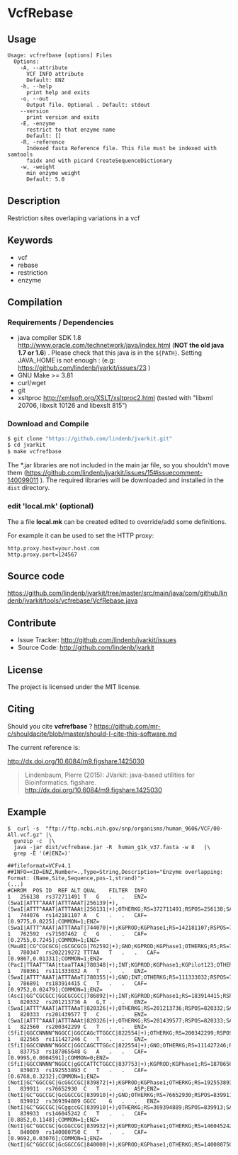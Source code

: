 # VcfRebase


## Usage

```
Usage: vcfrefbase [options] Files
  Options:
    -A, --attribute
      VCF INFO attribute
      Default: ENZ
    -h, --help
      print help and exits
    -o, --out
      Output file. Optional . Default: stdout
    --version
      print version and exits
    -E, -enzyme
      restrict to that enzyme name
      Default: []
    -R, -reference
      Indexed fasta Reference file. This file must be indexed with samtools 
      faidx and with picard CreateSequenceDictionary
    -w, -weight
      min enzyme weight
      Default: 5.0

```


## Description

Restriction sites overlaping variations in a vcf


## Keywords

 * vcf
 * rebase
 * restriction
 * enzyme


## Compilation

### Requirements / Dependencies

* java compiler SDK 1.8 http://www.oracle.com/technetwork/java/index.html (**NOT the old java 1.7 or 1.6**) . Please check that this java is in the `${PATH}`. Setting JAVA_HOME is not enough : (e.g: https://github.com/lindenb/jvarkit/issues/23 )
* GNU Make >= 3.81
* curl/wget
* git
* xsltproc http://xmlsoft.org/XSLT/xsltproc2.html (tested with "libxml 20706, libxslt 10126 and libexslt 815")


### Download and Compile

```bash
$ git clone "https://github.com/lindenb/jvarkit.git"
$ cd jvarkit
$ make vcfrefbase
```

The *.jar libraries are not included in the main jar file, so you shouldn't move them (https://github.com/lindenb/jvarkit/issues/15#issuecomment-140099011 ).
The required libraries will be downloaded and installed in the `dist` directory.

### edit 'local.mk' (optional)

The a file **local.mk** can be created edited to override/add some definitions.

For example it can be used to set the HTTP proxy:

```
http.proxy.host=your.host.com
http.proxy.port=124567
```
## Source code 

https://github.com/lindenb/jvarkit/tree/master/src/main/java/com/github/lindenb/jvarkit/tools/vcfrebase/VcfRebase.java

## Contribute

- Issue Tracker: http://github.com/lindenb/jvarkit/issues
- Source Code: http://github.com/lindenb/jvarkit

## License

The project is licensed under the MIT license.

## Citing

Should you cite **vcfrefbase** ? https://github.com/mr-c/shouldacite/blob/master/should-I-cite-this-software.md

The current reference is:

http://dx.doi.org/10.6084/m9.figshare.1425030

> Lindenbaum, Pierre (2015): JVarkit: java-based utilities for Bioinformatics. figshare.
> http://dx.doi.org/10.6084/m9.figshare.1425030

 
 ## Example
 

 ```
 $  curl -s  "ftp://ftp.ncbi.nih.gov/snp/organisms/human_9606/VCF/00-All.vcf.gz" |\
   gunzip -c  |\
   java -jar dist/vcfrebase.jar -R  human_g1k_v37.fasta -w 8   |\
   grep -E '(#|ENZ=)' 

##fileformat=VCFv4.1
##INFO=<ID=ENZ,Number=.,Type=String,Description="Enzyme overlapping: Format: (Name,Site,Sequence,pos-1,strand)">
(...)
#CHROM	POS	ID	REF	ALT	QUAL	FILTER	INFO
1	256138	rs372711491	T	G	.	.	ENZ=(SwaI|ATTT^AAAT|ATTTAAAT|256139|+),(SwaI|ATTT^AAAT|ATTTAAAt|256131|+);OTHERKG;RS=372711491;RSPOS=256138;SAO=0;SSR=0;VC=SNV;VP=0x050000000001000002000100;WGT=1;dbSNPBuildID=138
1	744076	rs142181107	A	C	.	.	CAF=[0.9775,0.0225];COMMON=1;ENZ=(SwaI|ATTT^AAAT|ATTTAAaT|744070|+);KGPROD;KGPhase1;RS=142181107;RSPOS=744076;SAO=0;SSR=0;VC=SNV;VP=0x050000000001100014000100;WGT=1;dbSNPBuildID=134
1	762592	rs71507462	C	G	.	.	CAF=[0.2755,0.7245];COMMON=1;ENZ=(MauBI|CG^CGCGCG|cGCGCGCG|762592|+);GNO;KGPROD;KGPhase1;OTHERKG;R5;RS=71507462;RSPOS=762592;SAO=0;SLO;SSR=0;VC=SNV;VP=0x050100020001100116000100;WGT=1;dbSNPBuildID=130
1	780347	rs202219272	TTTAA	T	.	.	CAF=[0.9867,0.01331];COMMON=1;ENZ=(PacI|TTAAT^TAA|ttaaTTAA|780348|+);INT;KGPROD;KGPhase1;KGPilot123;OTHERKG;RS=202219272;RSPOS=780348;SAO=0;SSR=0;VC=DIV;VP=0x05000008000110001e000200;WGT=1;dbSNPBuildID=137
1	780361	rs111333032	A	T	.	.	ENZ=(SwaI|ATTT^AAAT|ATTTAAaT|780355|+);GNO;INT;OTHERKG;RS=111333032;RSPOS=780361;SAO=0;SLO;SSR=0;VC=SNV;VP=0x050100080001000102000100;WGT=1;dbSNPBuildID=132
1	786891	rs183914415	C	T	.	.	CAF=[0.9752,0.02479];COMMON=1;ENZ=(AscI|GG^CGCGCC|GGCGCGCC|786892|+);INT;KGPROD;KGPhase1;RS=183914415;RSPOS=786891;SAO=0;SSR=0;VC=SNV;VP=0x050000080001100014000100;WGT=1;dbSNPBuildID=135
1	820332	rs201213736	A	G,T	.	.	ENZ=(SwaI|ATTT^AAAT|ATTTAAaT|820326|+);OTHERKG;RS=201213736;RSPOS=820332;SAO=0;SSR=0;VC=SNV;VP=0x050000000001000002000100;WGT=1;dbSNPBuildID=137
1	820333	rs201439577	T	C	.	.	ENZ=(SwaI|ATTT^AAAT|ATTTAAAt|820326|+);OTHERKG;RS=201439577;RSPOS=820333;SAO=0;SSR=0;VC=SNV;VP=0x050000000001000002000100;WGT=1;dbSNPBuildID=137
1	822560	rs200342299	C	T	.	.	ENZ=(SfiI|GGCCNNNN^NGGCC|GGCCAGcTTGGCC|822554|+);OTHERKG;RS=200342299;RSPOS=822560;SAO=0;SSR=0;VC=SNV;VP=0x050000000001000002000100;WGT=1;dbSNPBuildID=137
1	822565	rs111427246	C	T	.	.	ENZ=(SfiI|GGCCNNNN^NGGCC|GGCCAGCTTGGcC|822554|+);GNO;OTHERKG;RS=111427246;RSPOS=822565;SAO=0;SLO;SSR=0;VC=SNV;VP=0x050100000001000102000100;WGT=1;dbSNPBuildID=132
1	837753	rs187865648	G	A	.	.	CAF=[0.9995,0.0004591];COMMON=0;ENZ=(SfiI|GGCCNNNN^NGGCC|gGCCATTCTGGCC|837753|+);KGPROD;KGPhase1;RS=187865648;RSPOS=837753;SAO=0;SSR=0;VC=SNV;VP=0x050000000001000014000100;WGT=1;dbSNPBuildID=135
1	839873	rs192553893	C	T	.	.	CAF=[0.6768,0.3232];COMMON=1;ENZ=(NotI|GC^GGCCGC|GcGGCCGC|839872|+);KGPROD;KGPhase1;OTHERKG;RS=192553893;RSPOS=839873;SAO=0;SSR=0;VC=SNV;VP=0x050000000001100016000100;WGT=1;dbSNPBuildID=135
1	839911	rs76652930	C	T	.	.	ASP;ENZ=(NotI|GC^GGCCGC|GcGGCCGC|839910|+);GNO;OTHERKG;RS=76652930;RSPOS=839911;SAO=0;SSR=0;VC=SNV;VP=0x050000000005000102000100;WGT=1;dbSNPBuildID=131
1	839912	rs369394889	GGCC	G	.	.	ENZ=(NotI|GC^GGCCGC|GCggccGC|839910|+);OTHERKG;RS=369394889;RSPOS=839913;SAO=0;SSR=0;VC=DIV;VP=0x050000000001000002000200;WGT=1;dbSNPBuildID=138
1	839933	rs146045242	C	T	.	.	CAF=[0.8852,0.1148];COMMON=1;ENZ=(NotI|GC^GGCCGC|GcGGCCGC|839932|+);KGPROD;KGPhase1;OTHERKG;RS=146045242;RSPOS=839933;SAO=0;SSR=0;VC=SNV;VP=0x050000000001100016000100;WGT=1;dbSNPBuildID=134
1	840009	rs140080750	C	T	.	.	CAF=[0.9692,0.03076];COMMON=1;ENZ=(NotI|GC^GGCCGC|GcGGCCGC|840008|+);KGPROD;KGPhase1;OTHERKG;RS=140080750;RSPOS=840009;SAO=0;SSR=0;VC=SNV;VP=0x050000000001100016000100;WGT=1;dbSNPBuildID=134
```
 

